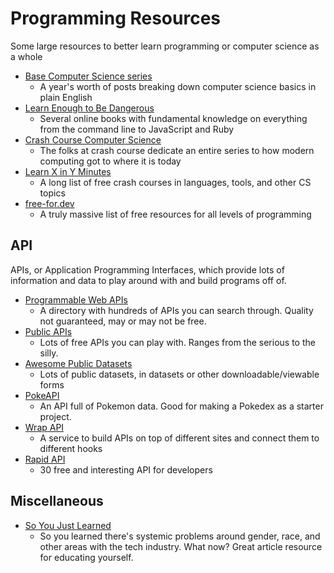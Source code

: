 # Programming Resources

Some large resources to better learn programming or computer science as a whole

* [Base Computer Science series](https://medium.com/basecs)
  * A year's worth of posts breaking down computer science basics in plain English
* [Learn Enough to Be Dangerous](https://www.learnenough.com/courses)
  * Several online books with fundamental knowledge on everything from the command line to JavaScript and Ruby
* [Crash Course Computer Science](https://www.youtube.com/playlist?list=PLME-KWdxI8dcaHSzzRsNuOLXtM2Ep_C7a)
  * The folks at crash course dedicate an entire series to how modern computing got to where it is today
* [Learn X in Y Minutes](https://learnxinyminutes.com/)
  * A long list of free crash courses in languages, tools, and other CS topics
* [free-for.dev](https://free-for.dev/#/)
  * A truly massive list of free resources for all levels of programming

## API

APIs, or Application Programming Interfaces, which provide lots of information and data to play around with and build programs off of.

* [Programmable Web APIs](https://www.programmableweb.com/category/all/apis)
  * A directory with hundreds of APIs you can search through. Quality not guaranteed, may or may not be free.
* [Public APIs](https://github.com/public-apis/public-apis)
  * Lots of free APIs you can play with. Ranges from the serious to the silly.
* [Awesome Public Datasets](https://github.com/awesomedata/awesome-public-datasets)
  * Lots of public datasets, in datasets or other downloadable/viewable forms
* [PokeAPI](https://pokeapi.co/)
  * An API full of Pokemon data. Good for making a Pokedex as a starter project.
* [Wrap API](https://wrapapi.com/)
  * A service to build APIs on top of different sites and connect them to different hooks
* [Rapid API](https://rapidapi.com/collection/list-of-free-apis)
  * 30 free and interesting API for developers

## Miscellaneous

* [So You Just Learned](https://github.com/sublimemarch/so-you-just-learned)
  * So you learned there's systemic problems around gender, race, and other areas with the tech industry. What now? Great article resource for educating yourself.
